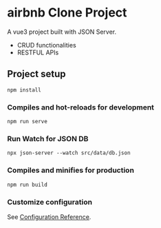 # airbnb Clone Project
A vue3 project built with JSON Server. 
- CRUD functionalities
- RESTFUL APIs
## Project setup
```
npm install
```

### Compiles and hot-reloads for development
```
npm run serve
```

### Run Watch for JSON DB
```
npx json-server --watch src/data/db.json
```

### Compiles and minifies for production
```
npm run build
```

### Customize configuration
See [Configuration Reference](https://cli.vuejs.org/config/).
